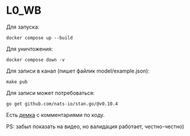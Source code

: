 # L0_WB

Для запуска:
```shell
docker compose up --build
```

Для уничтожения:
```shell
docker compose down -v
```

Для записи в канал (пишет файлик model/example.json):
```shell
make pub
```

Для записи может потребоваться:
```shell
go get github.com/nats-io/stan.go/@v0.10.4
```

Есть [демка](https://www.youtube.com/watch?v=Nwmzp6UI9Rk) с комментариями по коду. 

PS: забыл показать на видео, но валидация работает, честно-честно)